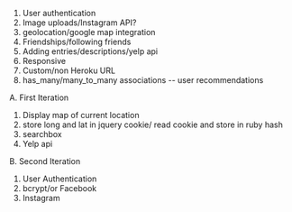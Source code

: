 1. User authentication
2. Image uploads/Instagram API?
3. geolocation/google map integration
4. Friendships/following friends
5. Adding entries/descriptions/yelp api
6. Responsive
7. Custom/non Heroku URL
8. has_many/many_to_many associations -- user  recommendations

A. First Iteration
   1. Display map of current location
   2. store long and lat in jquery cookie/ read cookie and store in ruby hash
   3. searchbox
   4. Yelp api

B. Second Iteration
   1. User Authentication
   2. bcrypt/or Facebook
   3. Instagram
